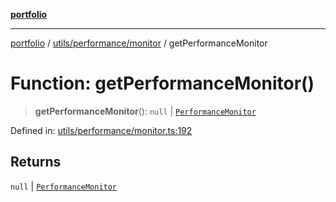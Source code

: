 [**portfolio**](../../../../README.md)

***

[portfolio](../../../../modules.md) / [utils/performance/monitor](../README.md) / getPerformanceMonitor

# Function: getPerformanceMonitor()

> **getPerformanceMonitor**(): `null` \| [`PerformanceMonitor`](../classes/PerformanceMonitor.md)

Defined in: [utils/performance/monitor.ts:192](https://github.com/tnorlund/Portfolio/blob/b4366f5a15261d503e5b39efd28c6307c6f883f6/portfolio/utils/performance/monitor.ts#L192)

## Returns

`null` \| [`PerformanceMonitor`](../classes/PerformanceMonitor.md)
